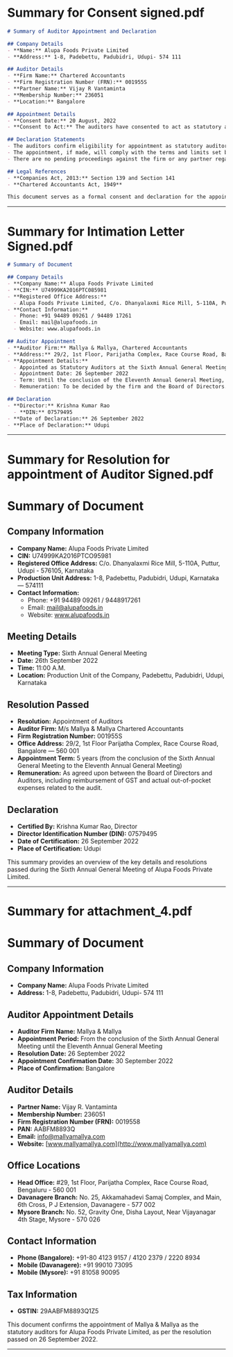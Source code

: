 # Summary for Consent signed.pdf

```markdown
# Summary of Auditor Appointment and Declaration

## Company Details
- **Name:** Alupa Foods Private Limited
- **Address:** 1-8, Padebettu, Padubidri, Udupi- 574 111

## Auditor Details
- **Firm Name:** Chartered Accountants
- **Firm Registration Number (FRN):** 001955S
- **Partner Name:** Vijay R Vantaminta
- **Membership Number:** 236051
- **Location:** Bangalore

## Appointment Details
- **Consent Date:** 20 August, 2022
- **Consent to Act:** The auditors have consented to act as statutory auditors of Alupa Foods Private Limited if appointed at the annual general meeting.

## Declaration Statements
- The auditors confirm eligibility for appointment as statutory auditors, satisfying criteria under Section 141 of the Companies Act, 2013, the Chartered Accountants Act, 1949, and related regulations.
- The appointment, if made, will comply with the terms and limits set by the Companies Act, 2013.
- There are no pending proceedings against the firm or any partner regarding professional conduct.

## Legal References
- **Companies Act, 2013:** Section 139 and Section 141
- **Chartered Accountants Act, 1949**

This document serves as a formal consent and declaration for the appointment of statutory auditors for Alupa Foods Private Limited.
```

---

# Summary for Intimation Letter Signed.pdf

```markdown
# Summary of Document

## Company Details
- **Company Name:** Alupa Foods Private Limited
- **CIN:** U74999KA2016PTC085981
- **Registered Office Address:** 
  - Alupa Foods Private Limited, C/o. Dhanyalaxmi Rice Mill, 5-110A, Puttur, Udupi - 576105, Karnataka
- **Contact Information:**
  - Phone: +91 94489 09261 / 94489 17261
  - Email: mail@alupafoods.in
  - Website: www.alupafoods.in

## Auditor Appointment
- **Auditor Firm:** Mallya & Mallya, Chartered Accountants
- **Address:** 29/2, 1st Floor, Parijatha Complex, Race Course Road, Bangalore — 560 001
- **Appointment Details:**
  - Appointed as Statutory Auditors at the Sixth Annual General Meeting.
  - Appointment Date: 26 September 2022
  - Term: Until the conclusion of the Eleventh Annual General Meeting, subject to ratification at each general meeting.
  - Remuneration: To be decided by the firm and the Board of Directors.

## Declaration
- **Director:** Krishna Kumar Rao
  - **DIN:** 07579495
- **Date of Declaration:** 26 September 2022
- **Place of Declaration:** Udupi
```

---

# Summary for Resolution for appointment of Auditor Signed.pdf

# Summary of Document

## Company Information
- **Company Name:** Alupa Foods Private Limited
- **CIN:** U74999KA2016PTCO95981
- **Registered Office Address:** C/o. Dhanyalaxmi Rice Mill, 5-110A, Puttur, Udupi - 576105, Karnataka
- **Production Unit Address:** 1-8, Padebettu, Padubidri, Udupi, Karnataka — 574111
- **Contact Information:**
  - Phone: +91 94489 09261 / 9448917261
  - Email: mail@alupafoods.in
  - Website: www.alupafoods.in

## Meeting Details
- **Meeting Type:** Sixth Annual General Meeting
- **Date:** 26th September 2022
- **Time:** 11:00 A.M.
- **Location:** Production Unit of the Company, Padebettu, Padubidri, Udupi, Karnataka

## Resolution Passed
- **Resolution:** Appointment of Auditors
- **Auditor Firm:** M/s Mallya & Mallya Chartered Accountants
- **Firm Registration Number:** 001955S
- **Office Address:** 29/2, 1st Floor Parijatha Complex, Race Course Road, Bangalore — 560 001
- **Appointment Term:** 5 years (from the conclusion of the Sixth Annual General Meeting to the Eleventh Annual General Meeting)
- **Remuneration:** As agreed upon between the Board of Directors and Auditors, including reimbursement of GST and actual out-of-pocket expenses related to the audit.

## Declaration
- **Certified By:** Krishna Kumar Rao, Director
- **Director Identification Number (DIN):** 07579495
- **Date of Certification:** 26 September 2022
- **Place of Certification:** Udupi

This summary provides an overview of the key details and resolutions passed during the Sixth Annual General Meeting of Alupa Foods Private Limited.

---

# Summary for attachment_4.pdf

# Summary of Document

## Company Information
- **Company Name:** Alupa Foods Private Limited
- **Address:** 1-8, Padebettu, Padubidri, Udupi- 574 111

## Auditor Appointment Details
- **Auditor Firm Name:** Mallya & Mallya
- **Appointment Period:** From the conclusion of the Sixth Annual General Meeting until the Eleventh Annual General Meeting
- **Resolution Date:** 26 September 2022
- **Appointment Confirmation Date:** 30 September 2022
- **Place of Confirmation:** Bangalore

## Auditor Details
- **Partner Name:** Vijay R. Vantaminta
- **Membership Number:** 236051
- **Firm Registration Number (FRN):** 0019558
- **PAN:** AABFM8893Q
- **Email:** info@mallyamallya.com
- **Website:** [www.mallyamallya.com](http://www.mallyamallya.com)

## Office Locations
- **Head Office:** #29, 1st Floor, Parijatha Complex, Race Course Road, Bengaluru - 560 001
- **Davanagere Branch:** No. 25, Akkamahadevi Samaj Complex, and Main, 6th Cross, P J Extension, Davanagere - 577 002
- **Mysore Branch:** No. 52, Gravity One, Disha Layout, Near Vijayanagar 4th Stage, Mysore - 570 026

## Contact Information
- **Phone (Bangalore):** +91-80 4123 9157 / 4120 2379 / 2220 8934
- **Mobile (Davanagere):** +91 99010 73095
- **Mobile (Mysore):** +91 81058 90095

## Tax Information
- **GSTIN:** 29AABFM8893Q1Z5

This document confirms the appointment of Mallya & Mallya as the statutory auditors for Alupa Foods Private Limited, as per the resolution passed on 26 September 2022.

---

